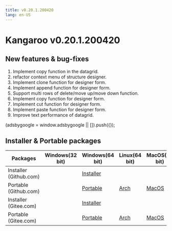 ```yaml
---
title: v0.20.1.200420
lang: en-US
---
```


# Kangaroo v0.20.1.200420

## New features & bug-fixes
1. Implement copy function in the datagrid.
2. refactor context menu of structure designer.
3. Implement clone function for designer form.
4. Implement append function for designer form.
5. Support multi rows of delete/move up/move down function.
6. Implement copy function for designer form.
7. Implement cut function for designer form.
8. Implement paste function for designer form.
9. Improve text performance of datagrid.

<div>
    <ins class="adsbygoogle"
        style="display:block; text-align:center;"
        data-ad-layout="in-article"
        data-ad-format="fluid"
        data-ad-client="ca-pub-3975819313740938"
        data-ad-slot="6760827895"></ins>
    <script2 type="text/javascript">
        (adsbygoogle = window.adsbygoogle || []).push({});
    </script2>
</div>


## Installer & Portable packages <Badge text="link expired" type="warning"/>

| Packages        | Windows(32 bit) | Windows(64 bit) | Linux(64 bit)   | MacOS(64 bit)   |
|-----------------|-----------------|-----------------|-----------------|-----------------|
| Installer<br/>(Github.com) | | [Installer](https://github.com/dbkangaroo/kangaroo/releases/download/v0.20.1.200420/Kangaroo_0.20.1.200420_win64.exe) | | |
| Portable<br/>(Github.com)  | | [Portable](https://github.com/dbkangaroo/kangaroo/releases/download/v0.20.1.200420/Kangaroo_0.20.1.200420_win64.7z) | [Arch](https://github.com/dbkangaroo/kangaroo/releases/download/v0.20.1.200420/Kangaroo_0.20.1.200420_arch.zip) | [MacOS](https://github.com/dbkangaroo/kangaroo/releases/download/v0.20.1.200420/Kangaroo_0.20.1.200420_macos.zip) |
| Installer<br/>(Gitee.com) | | [Installer](https://gitee.com/dbkangaroo/kangaroo/attach_files/377250/download) | | |
| Portable<br/>(Gitee.com)  | | [Portable](https://gitee.com/dbkangaroo/kangaroo/attach_files/377256/download) | [Arch](https://gitee.com/dbkangaroo/kangaroo/attach_files/377248/download) | [MacOS](https://gitee.com/dbkangaroo/kangaroo/attach_files/377249/download) |